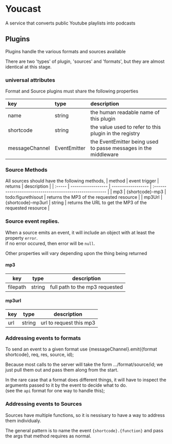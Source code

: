 # Youcast

A service that converts public Youtube playlists into podcasts

## Plugins

Plugins handle the various formats and sources available

There are two 'types' of plugin, 'sources' and 'formats', but they are almost identical at this stage.

### universal attributes

Format and Source plugins must share the following properties

| key            | type         | description                                                     |
| :------------- | :------------ | :-------------------------------------------------------------- |
| name           | string       | the human readable name of this plugin                          |
| shortcode      | string       | the value used to refer to this plugin in the registry          |
| messageChannel | EventEmitter | the EventEmitter being used to passe messages in the middleware |


### Source Methods
All sources should have the following methods, 
| method | event trigger      | returns            | description                                              |
| :----- | ------------------ | ------------------ | :------------------------------------------------------- |
| mp3    | {shortcode}-mp3    | todo:figurethisout | returns the MP3 of the requested resource                |
| mp3Url | {shortcode}-mp3url | string             | returns the URL to get the MP3 of the requested resource |

### Source event replies.
When a source emits an event, it will include an object with at least the property `error`.  
if no error occured, then error will be `null`.

Other properties will vary depending upon the thing being returned

#### mp3
| key      | type   | description                    |
| -------- | ------ | ------------------------------ |
| filepath | string | full path to the mp3 requested |

#### mp3url

| key | type   | description             |
| --- | ------ | ----------------------- |
| url | string | url to request this mp3 |

### Addressing events to formats

To send an event to a given format use {messageChannel}.emit({format shortcode}, req, res, source, id);

Because most calls to the server will take the form .../format/source/id; we just pull them out and pass them along from the start.

In the rare case that a format does different things, it will have to inspect the arguments passed to it by the event to decide what to do.  
(see the `api` format for one way to handle this);

### Addressing events to Sources

Sources have multiple functions, so it is nessisary to have a way to address them individualy.

The general pattern is to name the event `{shortcode}.{function}` and pass the args that method requires as normal.

